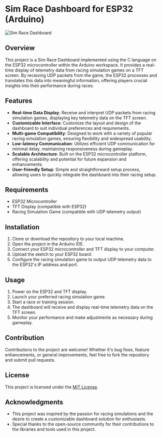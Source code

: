 # Sim Race Dashboard for ESP32 (Arduino)

![Sim Race Dashboard](dashboard_image.jpg)

## Overview
This project is a Sim Race Dashboard implemented using the C language on the ESP32 microcontroller within the Arduino workspace. It provides a real-time display of telemetry data from racing simulation games on a TFT screen. By receiving UDP packets from the game, the ESP32 processes and translates this data into meaningful information, offering players crucial insights into their performance during races.

## Features
- **Real-time Data Display**: Receive and interpret UDP packets from racing simulation games, displaying key telemetry data on the TFT screen.
- **Customizable Interface**: Customize the layout and design of the dashboard to suit individual preferences and requirements.
- **Multi-game Compatibility**: Designed to work with a variety of popular racing simulation games, ensuring flexibility and widespread usability.
- **Low-latency Communication**: Utilizes efficient UDP communication for minimal delay, maintaining responsiveness during gameplay.
- **Scalable Architecture**: Built on the ESP32 microcontroller platform, offering scalability and potential for future expansion and enhancements.
- **User-friendly Setup**: Simple and straightforward setup process, allowing users to quickly integrate the dashboard into their racing setup.

## Requirements
- ESP32 Microcontroller
- TFT Display (compatible with ESP32)
- Racing Simulation Game (compatible with UDP telemetry output)

## Installation
1. Clone or download the repository to your local machine.
2. Open the project in the Arduino IDE.
3. Connect your ESP32 microcontroller and TFT display to your computer.
4. Upload the sketch to your ESP32 board.
5. Configure the racing simulation game to output UDP telemetry data to the ESP32's IP address and port.

## Usage
1. Power on the ESP32 and TFT display.
2. Launch your preferred racing simulation game.
3. Start a race or training session.
4. The dashboard will receive and display real-time telemetry data on the TFT screen.
5. Monitor your performance and make adjustments as necessary during gameplay.

## Contribution
Contributions to the project are welcome! Whether it's bug fixes, feature enhancements, or general improvements, feel free to fork the repository and submit pull requests.

## License
This project is licensed under the [MIT License](LICENSE).

## Acknowledgments
- This project was inspired by the passion for racing simulations and the desire to create a customizable dashboard solution for enthusiasts.
- Special thanks to the open-source community for their contributions to the libraries and tools used in this project.
